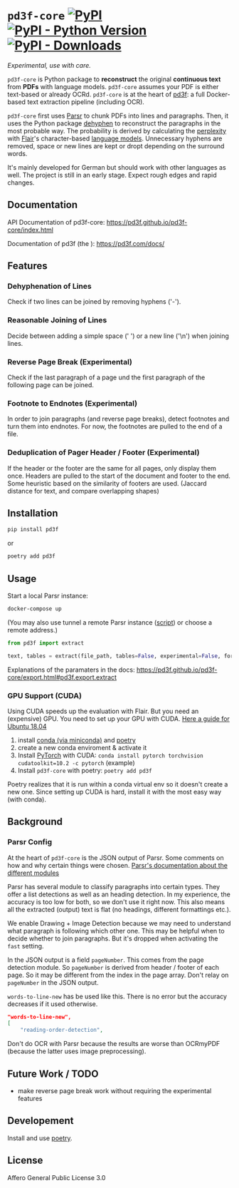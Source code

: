 # `pd3f-core` [![PyPI](https://img.shields.io/pypi/v/pd3f.svg)](https://pypi.org/project/pd3f/) [![PyPI - Python Version](https://img.shields.io/pypi/pyversions/pd3f.svg)](https://pypi.org/project/pd3f/) [![PyPI - Downloads](https://img.shields.io/pypi/dm/pd3f)](https://pypistats.org/packages/pd3f)

_Experimental, use with care._

`pd3f-core` is Python package to **reconstruct** the original **continuous text** from **PDFs** with language models.
`pd3f-core` assumes your PDF is either text-based or already OCRd.
`pd3f-core` is at the heart of [pd3f](https://github.com/pd3f/pd3f): a full Docker-based text extraction pipeline (including OCR).

`pd3f-core` first uses [Parsr](https://github.com/axa-group/Parsr) to chunk PDFs into lines and paragraphs.
Then, it uses the Python package [dehyphen](https://github.com/jfilter/dehyphen) to reconstruct the paragraphs in the most probable way.
The probability is derived by calculating the [perplexity](https://en.wikipedia.org/wiki/Perplexity) with [Flair](https://github.com/flairNLP/flair)'s character-based [language models](https://machinelearningmastery.com/statistical-language-modeling-and-neural-language-models/).
Unnecessary hyphens are removed, space or new lines are kept or dropt depending on the surround words.

It's mainly developed for German but should work with other languages as well.
The project is still in an early stage.
Expect rough edges and rapid changes.

## Documentation

API Documentation of pd3f-core: <https://pd3f.github.io/pd3f-core/index.html>

Documentation of pd3f (the ): <https://pd3f.com/docs/>

## Features

### Dehyphenation of Lines

Check if two lines can be joined by removing hyphens ('-').

### Reasonable Joining of Lines

Decide between adding a simple space (' ') or a new line ('\n') when joining lines.

### Reverse Page Break (Experimental)

Check if the last paragraph of a page und the first paragraph of the following page can be joined.

### Footnote to Endnotes (Experimental)

In order to join paragraphs (and reverse page breaks), detect footnotes and turn them into endnotes.
For now, the footnotes are pulled to the end of a file.

### Deduplication of Pager Header / Footer (Experimental)

If the header or the footer are the same for all pages, only display them once.
Headers are pulled to the start of the document and footer to the end.
Some heuristic based on the similarity of footers are used. (Jaccard distance for text, and compare overlapping shapes)

<!-- TODO -->
<!-- Special case for OCRd PDFs: Choose the Header / Footer with the best Flair score to display.
Since header / footer are small, the OCR may fail to get the text output. -->

## Installation

```bash
pip install pd3f
```

or

```bash
poetry add pd3f
```

## Usage

Start a local Parsr instance:

```bash
docker-compose up
```

(You may also use tunnel a remote Parsr instance ([script](./scripts/locale_parsr.sh)) or choose a remote address.)

```python
from pd3f import extract

text, tables = extract(file_path, tables=False, experimental=False, force_gpu=False, lang="multi", fast=False, parsr_location="localhost:3001")
```

Explanations of the paramaters in the docs: https://pd3f.github.io/pd3f-core/export.html#pd3f.export.extract

### GPU Support (CUDA)

Using CUDA speeds up the evaluation with Flair.
But you need an (expensive) GPU.
You need to set up your GPU with CUDA.
[Here a guide for Ubuntu 18.04](https://towardsdatascience.com/deep-learning-gpu-installation-on-ubuntu-18-4-9b12230a1d31)

1. install [conda (via miniconda)](https://docs.conda.io/en/latest/miniconda.html) and [poetry](https://python-poetry.org/docs/)
2. create a new conda enviroment & activate it
3. Install [PyTorch](https://pytorch.org/) with CUDA: `conda install pytorch torchvision cudatoolkit=10.2 -c pytorch` (example)
4. Install `pd3f-core` with poetry: `poetry add pd3f`

Poetry realizes that it is run within a conda virtual env so it doesn't create a new one.
Since setting up CUDA is hard, install it with the most easy way (with conda).

## Background

### Parsr Config

At the heart of `pd3f-core` is the JSON output of Parsr.
Some comments on how and why certain things were chosen.
[Parsr's documentation about the different modules](https://github.com/axa-group/Parsr/tree/master/server/src/processing)

Parsr has several module to classify paragraphs into certain types.
They offer a list detections as well as an heading detection.
In my experience, the accuracy is too low for both, so we don't use it right now.
This also means all the extracted (output) text is flat (no headings, different formattings etc.).

We enable Drawing + Image Detection because we may need to understand what paragraph is following which other one.
This may be helpful when to decide whether to join paragraphs.
But it's dropped when activating the `fast` setting.

In the JSON output is a field `pageNumber`.
This comes from the page detection module.
So `pageNumber` is derived from header / footer of each page.
So it may be different from the index in the page array.
Don't relay on `pageNumber` in the JSON output.

`words-to-line-new` has be used like this.
There is no error but the accuracy decreases if it used otherwise.

```json
"words-to-line-new",
[
    "reading-order-detection",
```

Don't do OCR with Parsr because the results are worse than OCRmyPDF (because the latter uses image preprocessing).

## Future Work / TODO

-   make reverse page break work without requiring the experimental features

## Developement

Install and use [poetry](https://python-poetry.org/).

## License

Affero General Public License 3.0
